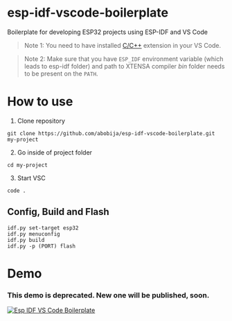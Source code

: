 # esp-idf-vscode-boilerplate
Boilerplate for developing ESP32 projects using ESP-IDF and VS Code

  > Note 1: You need to have installed [C/C++](https://marketplace.visualstudio.com/items?itemName=ms-vscode.cpptools) extension in your VS Code.

  > Note 2: Make sure that you have `ESP_IDF` environment variable (which leads to esp-idf folder) and path to XTENSA compiler _bin_ folder needs to be present on the `PATH`.

# How to use

1. Clone repository
```
git clone https://github.com/abobija/esp-idf-vscode-boilerplate.git my-project
```

2. Go inside of project folder
```
cd my-project
```

3. Start VSC
```
code .
```

## Config, Build and Flash

```
idf.py set-target esp32
idf.py menuconfig
idf.py build
idf.py -p (PORT) flash
```

# Demo

### This demo is deprecated. New one will be published, soon.

[![Esp IDF VS Code Boilerplate](https://img.youtube.com/vi/JAvOcawsvIE/mqdefault.jpg)](https://www.youtube.com/watch?v=JAvOcawsvIE)
